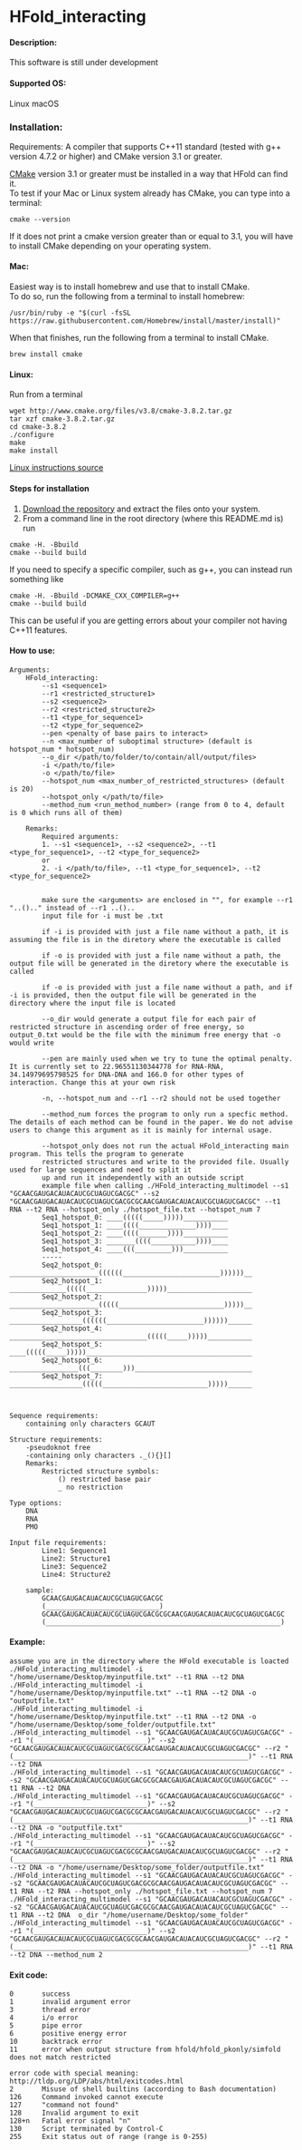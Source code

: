# HFold_interacting

#### Description:
This software is still under development

#### Supported OS: 
Linux 
macOS 

### Installation:  
Requirements: A compiler that supports C++11 standard (tested with g++ version 4.7.2 or higher)  and CMake version 3.1 or greater.    

[CMake](https://cmake.org/install/) version 3.1 or greater must be installed in a way that HFold can find it.    
To test if your Mac or Linux system already has CMake, you can type into a terminal:      
```
cmake --version
```
If it does not print a cmake version greater than or equal to 3.1, you will have to install CMake depending on your operating system.

#### Mac:    
Easiest way is to install homebrew and use that to install CMake.    
To do so, run the following from a terminal to install homebrew:      
```  
/usr/bin/ruby -e "$(curl -fsSL https://raw.githubusercontent.com/Homebrew/install/master/install)"   
```    
When that finishes, run the following from a terminal to install CMake.     
```   
brew install cmake   
``` 
#### Linux:    
Run from a terminal     
```
wget http://www.cmake.org/files/v3.8/cmake-3.8.2.tar.gz
tar xzf cmake-3.8.2.tar.gz
cd cmake-3.8.2
./configure
make
make install
```
[Linux instructions source](https://geeksww.com/tutorials/operating_systems/linux/installation/downloading_compiling_and_installing_cmake_on_linux.php)

#### Steps for installation   
1. [Download the repository](https://github.com/HosnaJabbari/HFold.git) and extract the files onto your system.
2. From a command line in the root directory (where this README.md is) run
```
cmake -H. -Bbuild
cmake --build build
```   
If you need to specify a specific compiler, such as g++, you can instead run something like   
```
cmake -H. -Bbuild -DCMAKE_CXX_COMPILER=g++
cmake --build build
```   
This can be useful if you are getting errors about your compiler not having C++11 features.

#### How to use:
    Arguments:
        HFold_interacting:
            --s1 <sequence1>
            --r1 <restricted_structure1>
            --s2 <sequence2>
            --r2 <restricted_structure2>
            --t1 <type_for_sequence1>
            --t2 <type_for_sequence2>
            --pen <penalty of base pairs to interact>
            --n <max_number of suboptimal structure> (default is hotspot_num * hotspot_num)
            --o_dir </path/to/folder/to/contain/all/output/files>
            -i </path/to/file>
            -o </path/to/file>
            --hotspot_num <max_number_of_restricted_structures> (default is 20)
            --hotspot_only </path/to/file>
            --method_num <run_method_number> (range from 0 to 4, default is 0 which runs all of them)

        Remarks:
            Required arguments: 
            1. --s1 <sequence1>, --s2 <sequence2>, --t1 <type_for_sequence1>, --t2 <type_for_sequence2>
            or
            2. -i </path/to/file>, --t1 <type_for_sequence1>, --t2 <type_for_sequence2>
            

            make sure the <arguments> are enclosed in "", for example --r1 "..().." instead of --r1 ..()..
            input file for -i must be .txt

            if -i is provided with just a file name without a path, it is assuming the file is in the diretory where the executable is called

            if -o is provided with just a file name without a path, the output file will be generated in the diretory where the executable is called

            if -o is provided with just a file name without a path, and if -i is provided, then the output file will be generated in the directory where the input file is located

            --o_dir would generate a output file for each pair of restricted structure in ascending order of free energy, so output_0.txt would be the file with the minimum free energy that -o would write

            --pen are mainly used when we try to tune the optimal penalty. It is currently set to 22.96551130344778 for RNA-RNA, 34.14979695798525 for DNA-DNA and 166.0 for other types of interaction. Change this at your own risk

            -n, --hotspot_num and --r1 --r2 should not be used together
            
            --method_num forces the program to only run a specfic method. The details of each method can be found in the paper. We do not advise users to change this argument as it is mainly for internal usage. 

            --hotspot_only does not run the actual HFold_interacting main program. This tells the program to generate 
            restricted structures and write to the provided file. Usually used for large sequences and need to split it 
            up and run it independently with an outside script
            example file when calling ./HFold_interacting_multimodel --s1 "GCAACGAUGACAUACAUCGCUAGUCGACGC" --s2 "GCAACGAUGACAUACAUCGCUAGUCGACGCGCAACGAUGACAUACAUCGCUAGUCGACGC" --t1 RNA --t2 RNA --hotspot_only ./hotspot_file.txt --hotspot_num 7
            Seq1_hotspot_0: ____(((((_____)))))___________
            Seq1_hotspot_1: ____((((______________))))____
            Seq1_hotspot_2: ____((((_______))))___________
            Seq1_hotspot_3: _______((((___________))))____
            Seq1_hotspot_4: ____(((_________)))___________
            -----
            Seq2_hotspot_0: ______________________((((((________________________))))))__
            Seq2_hotspot_1: ______________(((((_______________)))))_____________________
            Seq2_hotspot_2: ______________________(((((__________________________)))))__
            Seq2_hotspot_3: __________________((((((________________________))))))______
            Seq2_hotspot_4: __________________________________(((((_____)))))___________
            Seq2_hotspot_5: ____(((((_____)))))_________________________________________
            Seq2_hotspot_6: _________________(((________)))_____________________________
            Seq2_hotspot_7: __________________(((((__________________________)))))______


    
    Sequence requirements:
        containing only characters GCAUT

    Structure requirements:
        -pseudoknot free
        -containing only characters ._(){}[]
        Remarks:
            Restricted structure symbols:
                () restricted base pair
                _ no restriction
    
    Type options:
        DNA
        RNA
        PMO

    Input file requirements:
            Line1: Sequence1
            Line2: Structure1
            Line3: Sequence2
            Line4: Structure2

        sample:
            GCAACGAUGACAUACAUCGCUAGUCGACGC
            (____________________________)
            GCAACGAUGACAUACAUCGCUAGUCGACGCGCAACGAUGACAUACAUCGCUAGUCGACGC
            (__________________________________________________________)

#### Example:
    assume you are in the directory where the HFold executable is loacted
    ./HFold_interacting_multimodel -i "/home/username/Desktop/myinputfile.txt" --t1 RNA --t2 DNA
    ./HFold_interacting_multimodel -i "/home/username/Desktop/myinputfile.txt" --t1 RNA --t2 DNA -o "outputfile.txt"
    ./HFold_interacting_multimodel -i "/home/username/Desktop/myinputfile.txt" --t1 RNA --t2 DNA -o "/home/username/Desktop/some_folder/outputfile.txt"
    ./HFold_interacting_multimodel --s1 "GCAACGAUGACAUACAUCGCUAGUCGACGC" --r1 "(____________________________)" --s2 "GCAACGAUGACAUACAUCGCUAGUCGACGCGCAACGAUGACAUACAUCGCUAGUCGACGC" --r2 "(__________________________________________________________)" --t1 RNA --t2 DNA
    ./HFold_interacting_multimodel --s1 "GCAACGAUGACAUACAUCGCUAGUCGACGC" --s2 "GCAACGAUGACAUACAUCGCUAGUCGACGCGCAACGAUGACAUACAUCGCUAGUCGACGC" --t1 RNA --t2 DNA
    ./HFold_interacting_multimodel --s1 "GCAACGAUGACAUACAUCGCUAGUCGACGC" --r1 "(____________________________)" --s2 "GCAACGAUGACAUACAUCGCUAGUCGACGCGCAACGAUGACAUACAUCGCUAGUCGACGC" --r2 "(__________________________________________________________)" --t1 RNA --t2 DNA -o "outputfile.txt"
    ./HFold_interacting_multimodel --s1 "GCAACGAUGACAUACAUCGCUAGUCGACGC" --r1 "(____________________________)" --s2 "GCAACGAUGACAUACAUCGCUAGUCGACGCGCAACGAUGACAUACAUCGCUAGUCGACGC" --r2 "(__________________________________________________________)" --t1 RNA --t2 DNA -o "/home/username/Desktop/some_folder/outputfile.txt"
    ./HFold_interacting_multimodel --s1 "GCAACGAUGACAUACAUCGCUAGUCGACGC" --s2 "GCAACGAUGACAUACAUCGCUAGUCGACGCGCAACGAUGACAUACAUCGCUAGUCGACGC" --t1 RNA --t2 RNA --hotspot_only ./hotspot_file.txt --hotspot_num 7
    ./HFold_interacting_multimodel --s1 "GCAACGAUGACAUACAUCGCUAGUCGACGC" --s2 "GCAACGAUGACAUACAUCGCUAGUCGACGCGCAACGAUGACAUACAUCGCUAGUCGACGC" --t1 RNA --t2 DNA  o_dir "/home/username/Desktop/some_folder"
    ./HFold_interacting_multimodel --s1 "GCAACGAUGACAUACAUCGCUAGUCGACGC" --r1 "(____________________________)" --s2 "GCAACGAUGACAUACAUCGCUAGUCGACGCGCAACGAUGACAUACAUCGCUAGUCGACGC" --r2 "(__________________________________________________________)" --t1 RNA --t2 DNA --method_num 2
    
#### Exit code:
    0       success
    1	    invalid argument error 
    3	    thread error
    4       i/o error
    5       pipe error
    6       positive energy error
    10      backtrack error
    11      error when output structure from hfold/hfold_pkonly/simfold does not match restricted
    
    error code with special meaning: http://tldp.org/LDP/abs/html/exitcodes.html
    2	    Misuse of shell builtins (according to Bash documentation)
    126	    Command invoked cannot execute
    127	    "command not found"
    128	    Invalid argument to exit	
    128+n	Fatal error signal "n"
    130	    Script terminated by Control-C
    255	    Exit status out of range (range is 0-255)
